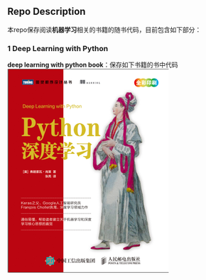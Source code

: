 ## Repo Description

本repo保存阅读**机器学习**相关的书籍的随书代码，目前包含如下部分：

### 1 Deep Learning with Python

**deep learning with python book**：保存如下书籍的书中代码
![](img/DLpython.png)

